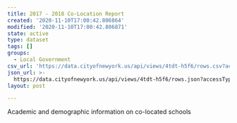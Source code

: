 ```yaml
---
title: 2017 - 2018 Co-Location Report
created: '2020-11-10T17:00:42.806864'
modified: '2020-11-10T17:00:42.806871'
state: active
type: dataset
tags: []
groups:
  - Local Government
csv_url: 'https://data.cityofnewyork.us/api/views/4tdt-h5f6/rows.csv?accessType=DOWNLOAD'
json_url: >-
  https://data.cityofnewyork.us/api/views/4tdt-h5f6/rows.json?accessType=DOWNLOAD
layout: post

---
```

Academic and demographic information on co-located schools

